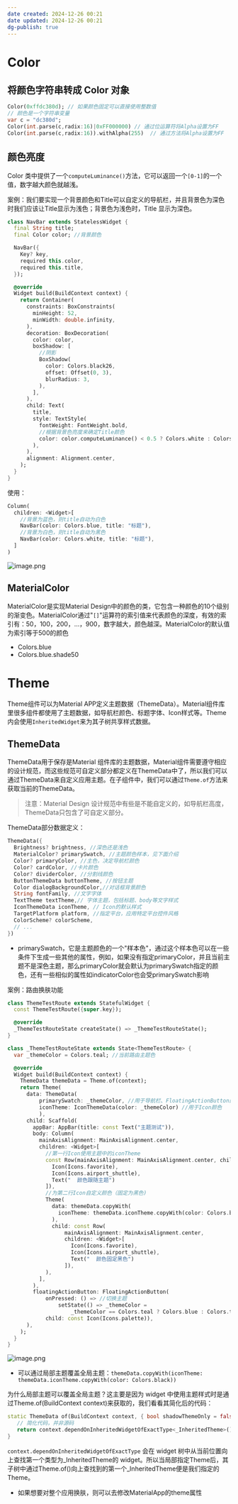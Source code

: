 ```yaml
---
date created: 2024-12-26 00:21
date updated: 2024-12-26 00:21
dg-publish: true
---
```


# Color

## 将颜色字符串转成 Color 对象

```dart
Color(0xffdc380d); // 如果颜色固定可以直接使用整数值
// 颜色是一个字符串变量
var c = "dc380d";
Color(int.parse(c,radix:16)|0xFF000000) // 通过位运算符将Alpha设置为FF
Color(int.parse(c,radix:16)).withAlpha(255)  // 通过方法将Alpha设置为FF
```

## 颜色亮度

Color 类中提供了一个`computeLuminance()`方法，它可以返回一个`[0-1]`的一个值，数字越大颜色就越浅。

案例：我们要实现一个背景颜色和Title可以自定义的导航栏，并且背景色为深色时我们应该让Title显示为浅色；背景色为浅色时，Title 显示为深色。

```dart
class NavBar extends StatelessWidget {
  final String title;
  final Color color; //背景颜色

  NavBar({
    Key? key,
    required this.color,
    required this.title,
  });

  @override
  Widget build(BuildContext context) {
    return Container(
      constraints: BoxConstraints(
        minHeight: 52,
        minWidth: double.infinity,
      ),
      decoration: BoxDecoration(
        color: color,
        boxShadow: [
          //阴影
          BoxShadow(
            color: Colors.black26,
            offset: Offset(0, 3),
            blurRadius: 3,
          ),
        ],
      ),
      child: Text(
        title,
        style: TextStyle(
          fontWeight: FontWeight.bold,
          //根据背景色亮度来确定Title颜色
          color: color.computeLuminance() < 0.5 ? Colors.white : Colors.black,
        ),
      ),
      alignment: Alignment.center,
    );
  }
}
```

使用：

```dart
Column(
  children: <Widget>[
    //背景为蓝色，则title自动为白色
    NavBar(color: Colors.blue, title: "标题"), 
    //背景为白色，则title自动为黑色
    NavBar(color: Colors.white, title: "标题"),
  ]
)
```

![image.png](https://cdn.nlark.com/yuque/0/2023/png/694278/1695228324889-a0613d7c-5725-4731-83e3-35c0608fa3d7.png#averageHue=%23a7d2f5&clientId=ucaa81155-c416-4&from=paste&id=u82be76e3&originHeight=176&originWidth=522&originalType=url&ratio=1.5&rotation=0&showTitle=false&size=9615&status=done&style=none&taskId=ue3ac097a-3635-45b3-ada5-0cf03439822&title=)

## MaterialColor

MaterialColor是实现Material Design中的颜色的类，它包含一种颜色的10个级别的渐变色。MaterialColor通过"`[]`"运算符的索引值来代表颜色的深度，有效的索引有：50，100，200，…，900，数字越大，颜色越深。MaterialColor的默认值为索引等于500的颜色

- Colors.blue
- Colors.blue.shade50

# Theme

Theme组件可以为Material APP定义主题数据（ThemeData）。Material组件库里很多组件都使用了主题数据，如导航栏颜色、标题字体、Icon样式等。Theme内会使用`InheritedWidget`来为其子树共享样式数据。

## ThemeData

ThemeData用于保存是Material 组件库的主题数据，Material组件需要遵守相应的设计规范，而这些规范可自定义部分都定义在ThemeData中了，所以我们可以通过ThemeData来自定义应用主题。在子组件中，我们可以通过`Theme.of`方法来获取当前的ThemeData。

> 注意：Material Design 设计规范中有些是不能自定义的，如导航栏高度，ThemeData只包含了可自定义部分。

ThemeData部分数据定义：

```dart
ThemeData({
  Brightness? brightness, //深色还是浅色
  MaterialColor? primarySwatch, //主题颜色样本，见下面介绍
  Color? primaryColor, //主色，决定导航栏颜色
  Color? cardColor, //卡片颜色
  Color? dividerColor, //分割线颜色
  ButtonThemeData buttonTheme, //按钮主题
  Color dialogBackgroundColor,//对话框背景颜色
  String fontFamily, //文字字体
  TextTheme textTheme,// 字体主题，包括标题、body等文字样式
  IconThemeData iconTheme, // Icon的默认样式
  TargetPlatform platform, //指定平台，应用特定平台控件风格
  ColorScheme? colorScheme,
  // ...
})
```

- primarySwatch，它是主题颜色的一个"样本色"，通过这个样本色可以在一些条件下生成一些其他的属性，例如，如果没有指定primaryColor，并且当前主题不是深色主题，那么primaryColor就会默认为primarySwatch指定的颜色，还有一些相似的属性如indicatorColor也会受primarySwatch影响

案例：路由换肤功能

```dart
class ThemeTestRoute extends StatefulWidget {
  const ThemeTestRoute({super.key});

  @override
  _ThemeTestRouteState createState() => _ThemeTestRouteState();
}

class _ThemeTestRouteState extends State<ThemeTestRoute> {
  var _themeColor = Colors.teal; //当前路由主题色

  @override
  Widget build(BuildContext context) {
    ThemeData themeData = Theme.of(context);
    return Theme(
      data: ThemeData(
          primarySwatch: _themeColor, //用于导航栏、FloatingActionButton的背景色等
          iconTheme: IconThemeData(color: _themeColor) //用于Icon颜色
          ),
      child: Scaffold(
        appBar: AppBar(title: const Text("主题测试")),
        body: Column(
          mainAxisAlignment: MainAxisAlignment.center,
          children: <Widget>[
            //第一行Icon使用主题中的iconTheme
            const Row(mainAxisAlignment: MainAxisAlignment.center, children: <Widget>[
              Icon(Icons.favorite),
              Icon(Icons.airport_shuttle),
              Text("  颜色跟随主题")
            ]),
            //为第二行Icon自定义颜色（固定为黑色)
            Theme(
              data: themeData.copyWith(
                iconTheme: themeData.iconTheme.copyWith(color: Colors.black),
              ),
              child: const Row(
                  mainAxisAlignment: MainAxisAlignment.center,
                  children: <Widget>[
                    Icon(Icons.favorite),
                    Icon(Icons.airport_shuttle),
                    Text("  颜色固定黑色")
                  ]),
            ),
          ],
        ),
        floatingActionButton: FloatingActionButton(
            onPressed: () => //切换主题
                setState(() => _themeColor =
                    _themeColor == Colors.teal ? Colors.blue : Colors.teal),
            child: const Icon(Icons.palette)),
      ),
    );
  }
}
```

![image.png](https://cdn.nlark.com/yuque/0/2023/png/694278/1695229803557-116ca241-4e10-4e58-a782-57b29f1425a3.png#averageHue=%23e6e6e6&clientId=ucaa81155-c416-4&from=paste&height=429&id=u0b1b51ea&originHeight=569&originWidth=320&originalType=url&ratio=1.5&rotation=0&showTitle=false&size=27766&status=done&style=none&taskId=uda4069aa-a198-462f-93cb-2ad7a117e99&title=&width=241)

- 可以通过局部主题覆盖全局主题：`themeData.copyWith(iconTheme: themeData.iconTheme.copyWith(color: Colors.black))`

为什么局部主题可以覆盖全局主题？这主要是因为 widget 中使用主题样式时是通过Theme.of(BuildContext context)来获取的，我们看看其简化后的代码：

```dart
static ThemeData of(BuildContext context, { bool shadowThemeOnly = false }) {
   // 简化代码，并非源码  
   return context.dependOnInheritedWidgetOfExactType<_InheritedTheme>().theme.data
}
```

`context.dependOnInheritedWidgetOfExactType` 会在 widget 树中从当前位置向上查找第一个类型为_InheritedTheme的 widget。所以当局部指定Theme后，其子树中通过Theme.of()向上查找到的第一个_InheritedTheme便是我们指定的Theme。

- 如果想要对整个应用换肤，则可以去修改MaterialApp的theme属性

